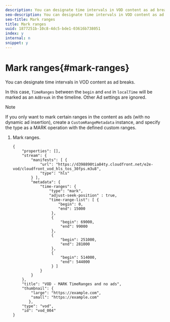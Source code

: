 ```yaml
---
description: You can designate time intervals in VOD content as ad breaks.
seo-description: You can designate time intervals in VOD content as ad breaks.
seo-title: Mark ranges
title: Mark ranges
uuid: 1877251b-10c8-4dc5-bde1-03616b738051
index: y
internal: n
snippet: y
---
```


# Mark ranges{#mark-ranges}

You can designate time intervals in VOD content as ad breaks.

In this case, `TimeRanges` between the `begin` and `end` in `localTime` will be marked as an `AdBreak` in the timeline. Other Ad settings are ignored.

>[!NOTE]
>
>If you only want to mark certain ranges in the content as ads (with no dynamic ad insertion), create a `CustomRangeMetadata` instance, and specify the type as a MARK operation with the defined custom ranges.

1. Mark ranges.

   ```
   {   
       "properties": [],
       "stream": {
           "manifests": [ {
               "url": "https://d398890tia84ty.cloudfront.net/e2e-vod/cloudfront_vod_hls_tos_30fps.m3u8",
               "type": "hls"
           } ],
           "metadata": {
               "time-ranges": {
                   "type": "mark",
                   "adjust-seek-position" : true,   
                   "time-range-list": [ {
                       "begin": 0,
                       "end": 15000
                    },
                    {
                        "begin": 69000,
                        "end": 99000
                    },
                    {
                        "begin": 251000,
                        "end": 281000
                    },
                    {
                        "begin": 514000,
                        "end": 544000
                    } ]
               }
           }           
       },   
       "title": "VOD - MARK TimeRanges and no ads",
       "thumbnail": {
           "large": "https://example.com",
           "small": "https://example.com"
          },
       "type": "vod",
       "id": "vod_004"
   }
   
   ```

